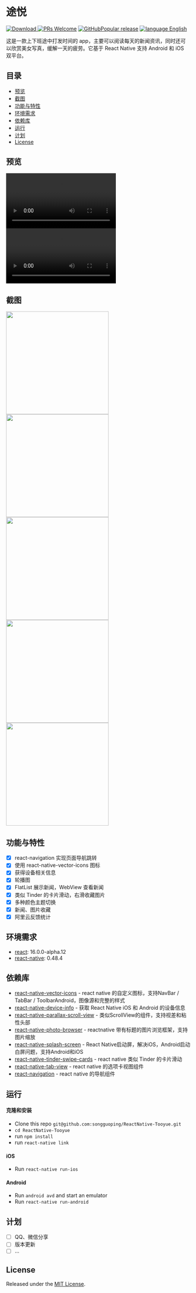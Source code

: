# 途悦
[![Download](https://img.shields.io/badge/Download-v1.0.0-ff69b4.svg) ](https://github.com/songguoping/ReactNative-Tooyue/releases/download/v1.0.0/com.codersong.tooyue_1.0.0.apk)
[![PRs Welcome](https://img.shields.io/badge/PRs-Welcome-brightgreen.svg)](https://github.com/songguoping/ReactNative-Tooyue/pulls)
[![GitHubPopular release](https://img.shields.io/github/release/songguoping/ReactNative-Tooyue.svg?maxAge=2592000?style=flat-square)](https://github.com/songguoping/ReactNative-Tooyue/releases)
[![language English](https://img.shields.io/badge/language-English-feb252.svg)](README.md)

这是一款上下班途中打发时间的 app，主要可以阅读每天的新闻资讯，同时还可以欣赏美女写真，缓解一天的疲劳。它基于 React Native 支持 Android 和 iOS 双平台。

## 目录

* [预览](##预览)
* [截图](##截图)
* [功能与特性](##功能与特性)
* [环境需求](##环境需求)
* [依赖库](##依赖库)
* [运行](##运行)
* [计划](##计划)
* [License](##License)

## 预览

![Preview](http://p0ufe2pi4.bkt.clouddn.com/tooyue/ios_show.m4v)
![Preview](http://p0ufe2pi4.bkt.clouddn.com/tooyue/android_show.m4v)

## 截图

<img src="resource/screenshots/tab_home.png" width="280">
<img src="resource/screenshots/tab_pic.png" width="280">
<img src="resource/screenshots/tab_me.png" width="280">
<img src="resource/screenshots/webview.png" width="280">
<img src="resource/screenshots/my_favorite.png" width="280">

## 功能与特性

- [x] react-navigation 实现页面导航跳转
- [x] 使用 react-native-vector-icons 图标
- [x] 获得设备相关信息
- [x] 轮播图
- [x] FlatList 展示新闻，WebView 查看新闻
- [x] 类似 Tinder 的卡片滑动，右滑收藏图片
- [x] 多种颜色主题切换
- [x] 新闻、图片收藏
- [x] 阿里云反馈统计

## 环境需求

* [react](https://github.com/facebook/react): 16.0.0-alpha.12
* [react-native](https://github.com/facebook/react-native): 0.48.4

## 依赖库

* [react-native-vector-icons](https://github.com/oblador/react-native-vector-icons) - react native 的自定义图标，支持NavBar / TabBar / ToolbarAndroid，图像源和完整的样式
* [react-native-device-info](https://github.com/rebeccahughes/react-native-device-info) - 获取 React Native iOS 和 Android 的设备信息
* [react-native-parallax-scroll-view](https://github.com/i6mi6/react-native-parallax-scroll-view) - 类似ScrollView的组件，支持视差和粘性头部
* [react-native-photo-browser](https://github.com/ksti/react-native-photo-browser) - reactnative 带有标题的图片浏览框架，支持图片缩放
* [react-native-splash-screen](https://github.com/crazycodeboy/react-native-splash-screen) - React Native启动屏，解决iOS，Android启动白屏问题，支持Android和iOS
* [react-native-tinder-swipe-cards](https://github.com/meteor-factory/react-native-tinder-swipe-cards) - react native 类似 Tinder 的卡片滑动
* [react-native-tab-view](https://github.com/react-native-community/react-native-tab-view) - react native 的选项卡视图组件
* [react-navigation](https://github.com/react-navigation/react-navigation) - react native 的导航组件

## 运行

#### 克隆和安装

* Clone this repo `git@github.com:songguoping/ReactNative-Tooyue.git`
* `cd ReactNative-Tooyue`
* run `npm install`
* run `react-native link`

#### iOS

* Run `react-native run-ios`

#### Android

* Run `android avd` and start an emulator
* Run `react-native run-android`

## 计划

- [ ] QQ、微信分享
- [ ] 版本更新
- [ ] ...

## License

Released under the [MIT License](http://opensource.org/licenses/MIT).
